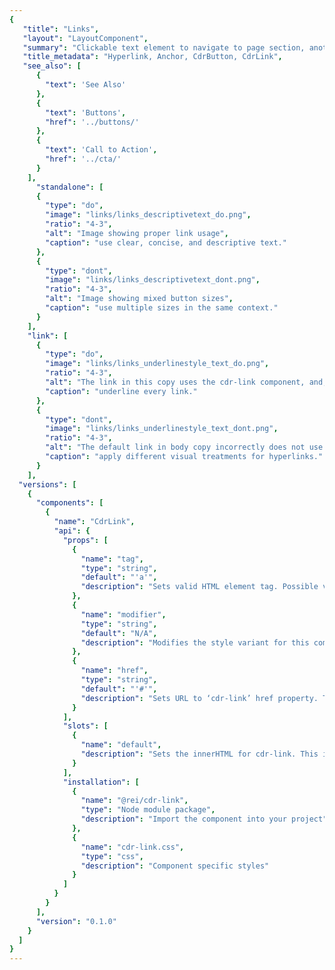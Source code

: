 ```yaml
---
{
   "title": "Links",
   "layout": "LayoutComponent",
   "summary": "Clickable text element to navigate to page section, another page or open an overlaid window such as modal dialog or popover",
   "title_metadata": "Hyperlink, Anchor, CdrButton, CdrLink",
   "see_also": [
      {
        "text": 'See Also'
      },
      {
        "text": 'Buttons',
        "href": '../buttons/'
      },
      {
        "text": 'Call to Action',
        "href": '../cta/'
      }
    ],
	  "standalone": [
      {
        "type": "do",
        "image": "links/links_descriptivetext_do.png",
        "ratio": "4-3",
        "alt": "Image showing proper link usage",
        "caption": "use clear, concise, and descriptive text."
      },
      {
        "type": "dont",
        "image": "links/links_descriptivetext_dont.png",
        "ratio": "4-3",
        "alt": "Image showing mixed button sizes",
        "caption": "use multiple sizes in the same context."
      }
    ],
    "link": [
      {
        "type": "do",
        "image": "links/links_underlinestyle_text_do.png",
        "ratio": "4-3",
        "alt": "The link in this copy uses the cdr-link component, and, so correctly uses an underline",
        "caption": "underline every link."
      },
      {
        "type": "dont",
        "image": "links/links_underlinestyle_text_dont.png",
        "ratio": "4-3",
        "alt": "The default link in body copy incorrectly does not use an underline",
        "caption": "apply different visual treatments for hyperlinks."
      }
    ],
  "versions": [
    {
      "components": [
        {
          "name": "CdrLink",
          "api": {
            "props": [
              {
                "name": "tag",
                "type": "string",
                "default": "'a'",
                "description": "Sets valid HTML element tag. Possible values: {  ‘a’  |  ‘button’  }"
              },
              {
                "name": "modifier",
                "type": "string",
                "default": "N/A",
                "description": "Modifies the style variant for this component. Possible values: {  ‘standalone’  }"
              },
              {
                "name": "href",
                "type": "string",
                "default": "'#'",
                "description": "Sets URL to ‘cdr-link’ href property. The tag prop requires value of <a>"
              }
            ],
            "slots": [
              {
                "name": "default",
                "description": "Sets the innerHTML for cdr-link. This includes text and html markup for icons"
              }
            ],
            "installation": [
              {
                "name": "@rei/cdr-link",
                "type": "Node module package",
                "description": "Import the component into your project"
              },
              { 
                "name": "cdr-link.css", 
                "type": "css", 
                "description": "Component specific styles" 
              }
            ]
          }
        }
      ],
      "version": "0.1.0"
    }
  ]
}
---
```


<cdr-doc-tabs>
<template slot="Overview">
<cdr-doc-table-of-contents-shell>

## Default

Display within body copy for articles, hub cards, footer, or recommendations.

<cdr-doc-example-code-pair :background-toggle="false" :codeMaxHeight= false repository-href="https://github.com/rei/rei-cedar/tree/18.07.1/src/components/link" sandbox-href="https://codesandbox.io/s/jnv1rko1z9" >

```html
<cdr-text>
  If you spend much time in the great outdoors,
  you’re likely to hear the phrase “Leave No Trace”
  as often as you hear
  "<cdr-link
    href="https://www.rei.com/learn/expert-advice/ten-essentials.html">
      the Ten Essentials
  </cdr-link>".
  What does it mean? Simply put, it’s the best practices 
  we should follow to enjoy and protect our natural spaces.
</cdr-text>
```

</cdr-doc-example-code-pair>

## Standalone

Display independently with a call to action. Some examples are for finding a store, or viewing related products.

<cdr-doc-example-code-pair repository-href="https://github.com/rei/rei-cedar/tree/18.07.1/src/components/link" sandbox-href="https://codesandbox.io/s/jnv1rko1z9">

```html
  <cdr-link href="https://www.rei.com" modifier="standalone">
    View all REI Co-op Backpacking Tents
  </cdr-link>
```

</cdr-doc-example-code-pair>

## Icon on left

Display standalone link with icon on left.

<cdr-doc-example-code-pair :codeMaxHeight= false repository-href="https://github.com/rei/rei-cedar/tree/18.07.1/src/components/link" sandbox-href="https://codesandbox.io/s/jnv1rko1z9">

```html
  <div>
    <cdr-icon-sprite />
    <cdr-link tag="button" modifier="standalone">
      <!-- Using the sprite -->
      <cdr-icon
          use="#shipping"
          modifier="inherit-color"
          class="cdr-inline-left--sm"
      />
      This item ships for FREE!
    </cdr-link>
  </div>
```

</cdr-doc-example-code-pair>

## Icon on right

Display standalone link with icon on right.

<cdr-doc-example-code-pair :codeMaxHeight= false repository-href="https://github.com/rei/rei-cedar/tree/18.07.1/src/components/link" sandbox-href="https://codesandbox.io/s/jnv1rko1z9">

```html
  <div>
    <cdr-icon-sprite />
      <cdr-link modifier="standalone">
        Visit site
        <!-- Using the sprite -->
        <cdr-icon
            use="#external-link"
            modifier="inherit-color"
            class="cdr-inline-right--sm"/>
      </cdr-link>
  </div>
```

</cdr-doc-example-code-pair>

## Accessibility

To ensure that usage of this component complies with accessibility guidelines:

- Always use a `<button>` element for the `tag` prop when there is no `href` attribute that can be applied to the link. Examples are:
  - Toggling a display to full screen
  - Opening a modal window
  - Triggering a popup menu
  - Playing media content
- Always use the default `<a>` element for a link when the link will navigate the user to the location specified by the `href` attribute
- Avoid using only “click here” or “start here” but if screen space for text is minimal:
  - Provide text that can be read by screen readers
  - Use an inline element for hidden text with the 'cdr-sr-only' class

```vue
  <cdr-link>
    Start here <span class="cdr-sr-only">for help finding the proper sleeping bag </span>
  </cdr-link>
```

- Ensure assistive technology can find all links on a page:
  - Always provide a `href` attribute. Empty `href` attributes are not considered true links
  - Ensure that each link can be accessed via the keyboard, don’t manipulate the default tab index
  - When using images as links, the `<alt>` attribute acts as the link text. Describe the action or hyperlink that the image represents

<br/>

This component has compliance with following WebAIM’s accessibility guidelines:

- Using text color with a Level AA contrast ratio of 4.5:1 contrast between the text color and the background but only when displayed on light backgrounds

</cdr-doc-table-of-contents-shell>
</template>

<template slot="Design Guidelines">
<cdr-doc-table-of-contents-shell>

## Use when

- Navigating to another page or a different portion of the same page

### Don’t use when

- Navigating a user from promotional or campaign content. Instead, use [Call to Action](../cta/)

## Foundations

- Link styles are adapted based on context, such as for links included in the Breadcrumb, Menus and Navigation
- There are 2 basic link styles, default and standalone: 
  - Use the default link when the link is near a body of text or in appears in a body of text.
  - Use the standalone link when there is separation from a body of text.

## Content

Use link labels that describe the link’s destination when clicked or tapped:

- Keep link text concise.  Restrict link text length to a maximum of 100 characters
- Use descriptive text for links, so user knows where they are going. Avoid using “click here” or “start here” or “link”
- If screen space for text is minimal and text is only “Learn more”:
  - Provide `<alt>` text that can be read by screen readers
  - For example, if the link text is “Learn more”, then the `<alt>` text could be “Learn more about pick up in store”
- Don’t capitalize links. Some screen readers read capitalized text letter-by-letter. Instead, use sentence case
- Restrict the number of text links on a page. Screen reader will read all the links on a page

## Behavior

### Choosing a Button or Link

When making decisions about using this component styled as a link or a button, consider the following:

| **Links**                                                                                           | **Buttons**                                                                          |
| --------------------------------------------------------------------------------------------------- | ------------------------------------------------------------------------------------ |
| Answers the question, "Where can I go"                                                              | Answers the question, "What can I do"                                                |
| Search engine crawlers can follow anchors for links (`<a>`)                                         | Search engine crawlers **cannot** follow links that are submitted by input or button |
| Default keyboard behavior is triggered using the **enter** key                                          | Default keyboard behavior is triggered using the **space** or **enter** key                  |
| **Cannot be disabled** like buttons but can be made inert with tabindex="-1" and aria-hidden="true" | Can be disabled with disabled attribute                                              |

<br />

Apply the following use cases when deciding when to use links as anchors or buttons:

| Links                                 	| Buttons                           	|
|---------------------------------------	|-----------------------------------	|
| Navigating user to a new page or view 	| Toggling a display to full screen 	|
| Changing the URL                      	| Opening a modal window            	|
| Causing a browser redraw/refresh      	| Triggering a popup menu           	|
| Supporting internal page jumps        	| Playing media content             	|
### Do / Don’t

<do-dont :examples="$page.frontmatter.standalone" />

<do-dont :examples="$page.frontmatter.link" />

## Resources

WebAIM: Links and Hypertext [Introduction to Links and Hypertext](https://webaim.org/techniques/hypertext/)

</cdr-doc-table-of-contents-shell>
</template>

<template slot="API">
<cdr-doc-table-of-contents-shell>

## Props

<cdr-doc-api type="prop" :api-data="$page.frontmatter.versions[0].components[0].api.props" />

## Slots

<cdr-doc-api type="slot" :api-data="$page.frontmatter.versions[0].components[0].api.slots" />

## Installation

Resources are available within the [CdrLink package](https://www.npmjs.com/package/@rei/cdr-link):

- Component: `@rei/cdr-link`
- Component styles: `cdr-link.css`

<br/>

To incorporate the required assets for a component, use the following steps:

### 1. Install using NPM

Install the CdrLink package using `npm` in your terminal:

_Terminal_

```bash
npm i -S @rei/cdr-link
```

### 2. Import dependencies

_main.js_

```javascript
// import your required CSS.
import "@rei/cdr-link/dist/cdr-link.css";

// If your link will display an icon ensure you also include the icon’s CSS file.
import "@rei/cdr-link/dist/cdr-icon.css";
```

### 3. Add component to a template

_local.vue_

```vue
<template>
...
    <cdr-link href="rei.com">Ten Essentials.</cdr-link>
...
</template>

<script>
import { CdrLink } from '@rei/cdr-link';
export default {
  ...
  components: {
     CdrLink  
  }
}
</script>
```

## Usage

By default, the component renders using an anchor element and requires an `href` attribute or tag to render a valid accessible link.

```vue
  <cdr-link href="http://rei.com">
    Visit REI
  </cdr-link>
```

Use the tag prop to render the link as a `<button>` element that presents a link appearance without an `href` attribute.

```vue
  <cdr-link tag="button">
    Show Details
  </cdr-link>
```

### Style Modifiers

To effect the visual presentation pass the following variants to the modifier attribute of the CdrLink component:

| Value | Description            |
|:------|:--------------------------------------------------------------|
| 'standalone'  | Include as an independent call to action to expand content, remove filters, or provide additional information |


</cdr-doc-table-of-contents-shell>
</template>

<template slot="History">

## 1.0.0

- Displays as an inline or standalone variant
- Renders using an anchor or button element
- Includes a property to allow the `cdr-icon` fill color to inherit the link color value
- Supports `cdr-icon` to display on left, on right, or, both. 
- Git commit reference [9d404f4](https://github.com/rei/rei-cedar/commit/9d404f4)

</template>
</cdr-doc-tabs>
